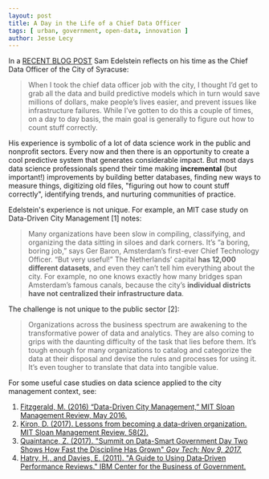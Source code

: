 ```yaml
---
layout: post
title: A Day in the Life of a Chief Data Officer
tags: [ urban, government, open-data, innovation ]
author: Jesse Lecy
---
```


In a [RECENT BLOG POST](https://medium.com/@samedelstein/chief-data-officer-7bfc16b2401c) Sam Edelstein reflects on his time as the Chief Data Officer of the City of Syracuse:

> When I took the chief data officer job with the city, I thought I’d get to grab all the data and build predictive models which in turn would save millions of dollars, make people’s lives easier, and prevent issues like infrastructure failures. While I’ve gotten to do this a couple of times, on a day to day basis, the main goal is generally to figure out how to count stuff correctly.

His experience is symbolic of a lot of data science work in the public and nonprofit sectors. Every now and then there is an opportunity to create a cool predictive system that generates considerable impact. But most days data science professionals spend their time making **incremental** (but important!) improvements by building better databases, finding new ways to measure things, digitizing old files, "figuring out how to count stuff correctly", identifying trends, and nurturing communities of practice. 

Edelstein's experience is not unique. For example, an MIT case study on Data-Driven City Management [1] notes:



> Many organizations have been slow in compiling, classifying, and organizing the data sitting in siloes and dark corners. It’s “a boring, boring job,” says Ger Baron, Amsterdam’s first-ever Chief Technology Officer. “But very useful!” The Netherlands’ capital **has 12,000 different datasets**, and even they can’t tell him everything about the city. For example, no one knows exactly how many bridges span Amsterdam’s famous canals, because the city’s **individual districts have not centralized their infrastructure data**.

The challenge is not unique to the public sector [2]:

> Organizations across the business spectrum are awakening to the transformative power of data and analytics. They are also coming to grips with the daunting difficulty of the task that lies before them. It’s tough enough for many organizations to catalog and categorize the data at their disposal and devise the rules and processes for using it. It’s even tougher to translate that data into tangible value.

For some useful case studies on data science applied to the city management context, see:

1. [ Fitzgerald, M. (2016) “Data-Driven City Management,” MIT Sloan Management Review, May 2016.](https://github.com/DS4PS/ds4ps.github.io/raw/master/_posts/assets/Data-Driven-City-Management-MIT-Case-Study.pdf) 
2. [Kiron, D. (2017). Lessons from becoming a data-driven organization. MIT Sloan Management Review, 58(2).](https://github.com/DS4PS/ds4ps.github.io/raw/master/_posts/assets/Lessons-from-Becoming-a-Data-Driven-Organization.pdf)  
3. [Quaintance, Z. (2017). "Summit on Data-Smart Government Day Two Shows How Fast the Discipline Has Grown"  *Gov Tech: Nov 9, 2017.*](https://www.govtech.com/civic/Summit-on-Data-Smart-Government-Day-Two-Shows-How-Fast-the-Discipline-Has-Grown.html)  
4. [Hatry, H., and Davies, E. (2011). "A Guide to Using Data‐Driven Performance Reviews." IBM Center for the Business of Government.](http://www.businessofgovernment.org/sites/default/files/A%20Guide%20to%20Data-Driven%20Performance%20Reviews.pdf)  

<br>



